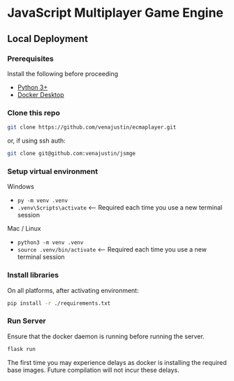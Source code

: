 # JavaScript Multiplayer Game Engine

## Local Deployment

### Prerequisites

Install the following before proceeding
- [Python 3+](https://www.python.org/downloads/)
- [Docker Desktop](https://docs.docker.com/get-started/get-docker/)

### Clone this repo
```bash
git clone https://github.com/venajustin/ecmaplayer.git
```
or, if using ssh auth:
```bash
git clone git@github.com:venajustin/jsmge
```

### Setup virtual environment

Windows
- `py -m venv .venv`
- `.venv\Scripts\activate` <-- Required each time you use a new terminal session

Mac / Linux
- `python3 -m venv .venv` 
- `source .venv/bin/activate` <-- Required each time you use a new terminal session

### Install libraries

On all platforms, after activating environment:
```bash
pip install -r ./requirements.txt
```

### Run Server

Ensure that the docker daemon is running before running the server.

```bash
flask run
```

The first time you may experience delays as docker is installing the required base images. 
Future compilation will not incur these delays.
